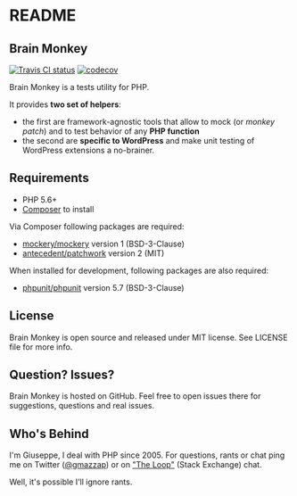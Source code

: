 # README

## Brain Monkey

[![Travis CI status](https://travis-ci.org/Brain-WP/BrainMonkey.svg?branch=master)](https://travis-ci.org/Brain-WP/BrainMonkey)
[![codecov](https://codecov.io/gh/Brain-WP/BrainMonkey/branch/master/graph/badge.svg)](https://codecov.io/gh/Brain-WP/BrainMonkey)

Brain Monkey is a tests utility for PHP.

It provides **two set of helpers**:

* the first are framework-agnostic tools that allow to mock \(or _monkey patch_\) and to test behavior of any **PHP function**
* the second are **specific to WordPress** and make unit testing of WordPress extensions a no-brainer.

## Requirements

* PHP 5.6+
* [Composer](https://getcomposer.org/) to install

Via Composer following packages are required:

* [mockery/mockery](https://packagist.org/packages/mockery/mockery) version 1 \(BSD-3-Clause\)
* [antecedent/patchwork](https://packagist.org/packages/antecedent/patchwork) version 2 \(MIT\)

When installed for development, following packages are also required:

* [phpunit/phpunit](https://packagist.org/packages/phpunit/phpunit) version 5.7 \(BSD-3-Clause\)

## License

Brain Monkey is open source and released under MIT license. See LICENSE file for more info.

## Question? Issues?

Brain Monkey is hosted on GitHub. Feel free to open issues there for suggestions, questions and real issues.

## Who's Behind

I'm Giuseppe, I deal with PHP since 2005. For questions, rants or chat ping me on Twitter \([@gmazzap](https://twitter.com/gmazzap)\) or on ["The Loop"](https://chat.stackexchange.com/rooms/6/the-loop) \(Stack Exchange\) chat.

Well, it's possible I'll ignore rants.

